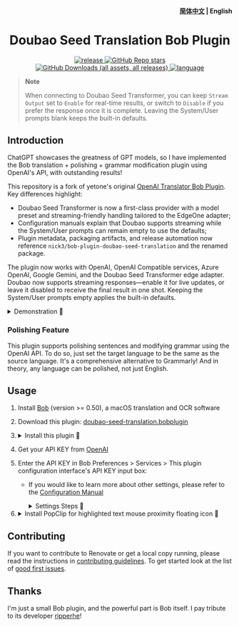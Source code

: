 <h4 align="right">
  <a href="https://github.com/nick3/bob-plugin-doubao-seed-translation/blob/main/README.md">简体中文</a> | <strong>English</strong>
</h4>

<div>
  <h1 align="center">Doubao Seed Translation Bob Plugin</h1>
  <p align="center">
    <a href="https://github.com/nick3/bob-plugin-doubao-seed-translation/releases" target="_blank">
        <img alt="release" src="https://github.com/nick3/bob-plugin-doubao-seed-translation/actions/workflows/release.yaml/badge.svg">
    </a>
    <a href="https://github.com/nick3/bob-plugin-doubao-seed-translation/releases">
        <img alt="GitHub Repo stars" src="https://img.shields.io/github/stars/nick3/bob-plugin-doubao-seed-translation?style=flat">
    </a>
    <a href="https://github.com/nick3/bob-plugin-doubao-seed-translation/releases">
        <img alt="GitHub Downloads (all assets, all releases)" src="https://img.shields.io/github/downloads/nick3/bob-plugin-doubao-seed-translation/total">
    </a>
    <a href="https://github.com/nick3/bob-plugin-doubao-seed-translation/releases">
        <img alt="language" src="https://img.shields.io/badge/language-TypeScript-brightgreen?style=flat&color=blue">
    </a>
  </p>
</div>

> **Note**
>
> When connecting to Doubao Seed Transformer, you can keep `Stream Output` set to `Enable` for real-time results, or switch to `Disable` if you prefer the response once it is complete. Leaving the System/User prompts blank keeps the built-in defaults.

## Introduction

ChatGPT showcases the greatness of GPT models, so I have implemented the Bob translation + polishing + grammar modification plugin using OpenAI's API, with outstanding results!

This repository is a fork of yetone's original [OpenAI Translator Bob Plugin](https://github.com/openai-translator/bob-plugin-openai-translator). Key differences highlight:
- Doubao Seed Transformer is now a first-class provider with a model preset and streaming-friendly handling tailored to the EdgeOne adapter;
- Configuration manuals explain that Doubao supports streaming while the System/User prompts can remain empty to use the defaults;
- Plugin metadata, packaging artifacts, and release automation now reference `nick3/bob-plugin-doubao-seed-translation` and the renamed package.

The plugin now works with OpenAI, OpenAI Compatible services, Azure OpenAI, Google Gemini, and the Doubao Seed Transformer edge adapter. Doubao now supports streaming responses—enable it for live updates, or leave it disabled to receive the final result in one shot. Keeping the System/User prompts empty applies the built-in defaults.

<details>

<summary>Demonstration 👀</summary>

![demo](https://user-images.githubusercontent.com/1206493/219937398-8e5bb8d2-7dc8-404a-96e7-a937e08c939f.gif)

</details>

### Polishing Feature

This plugin supports polishing sentences and modifying grammar using the OpenAI API. To do so, just set the target language to be the same as the source language. It's a comprehensive alternative to Grammarly! And in theory, any language can be polished, not just English.

## Usage

1. Install [Bob](https://bobtranslate.com/guide/#%E5%AE%89%E8%A3%85) (version >= 0.50), a macOS translation and OCR software

2. Download this plugin: [doubao-seed-translation.bobplugin](https://github.com/nick3/bob-plugin-doubao-seed-translation/releases/latest)

3. <details>

   <summary>Install this plugin 👀</summary>

   ![Installation Steps](https://user-images.githubusercontent.com/1206493/219937302-6be8d362-1520-4906-b8d6-284d01012837.gif)

   </details>

4. Get your API KEY from [OpenAI](https://platform.openai.com/account/api-keys)

5. Enter the API KEY in Bob Preferences > Services > This plugin configuration interface's API KEY input box:
    - If you would like to learn more about other settings, please refer to the [Configuration Manual](./docs/configuration_manual_EN.md)

      <details>

      <summary>Settings Steps 👀</summary>

      ![Settings Steps](https://user-images.githubusercontent.com/1206493/219937398-8e5bb8d2-7dc8-404a-96e7-a937e08c939f.gif)

      </details>

6. <details>

   <summary>Install PopClip for highlighted text mouse proximity floating icon 👀</summary>

   [![PopClip](https://user-images.githubusercontent.com/1206493/219933584-d0c2b6cf-8fa0-40a6-858f-8f4bf05f38ef.gif)](https://bobtranslate.com/guide/integration/popclip.html)

   </details>


## Contributing

If you want to contribute to Renovate or get a local copy running, please read the instructions in [contributing guidelines](../.github/contributing.md). To get started look at the list of [good first issues](https://github.com/nick3/bob-plugin-doubao-seed-translation/contribute).

## Thanks

I'm just a small Bob plugin, and the powerful part is Bob itself. I pay tribute to its developer [ripperhe](https://github.com/ripperhe)!
